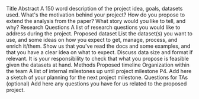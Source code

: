 Title
Abstract
A 150 word description of the project idea, goals, datasets used. What's the motivation behind your project? How do you propose to extend the analysis from the paper? What story would you like to tell, and why? 
Research Questions
A list of research questions you would like to address during the project.
Proposed dataset
List the dataset(s) you want to use, and some ideas on how you expect to get, manage, process, and enrich it/them. Show us that you've read the docs and some examples, and that you have a clear idea on what to expect. Discuss data size and format if relevant. It is your responsibility to check that what you propose is feasible given the datasets at hand.
Methods
Proposed timeline
Organization within the team
A list of internal milestones up until project milestone P4. Add here a sketch of your planning for the next project milestone.
Questions for TAs (optional)
Add here any questions you have for us related to the proposed project.

